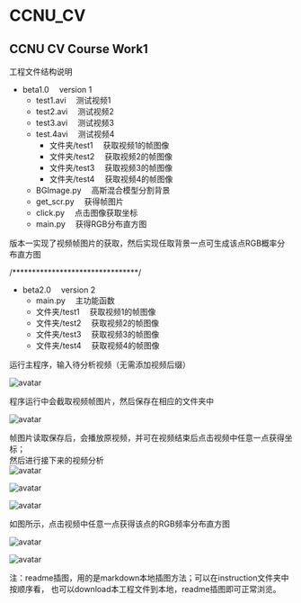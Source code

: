 # CCNU_CV
## CCNU CV Course Work1  
工程文件结构说明  
+ beta1.0&emsp; version 1
    + test1.avi &emsp;测试视频1  
    + test2.avi &emsp;测试视频2   
    + test3.avi &emsp;测试视频3    
    + test.4avi &emsp;测试视频4  
      - 文件夹/test1  &emsp;获取视频1的帧图像  
      - 文件夹/test2  &emsp;获取视频2的帧图像  
      - 文件夹/test3  &emsp;获取视频3的帧图像  
      - 文件夹/test4  &emsp;获取视频4的帧图像  
    + BGImage.py  &emsp;高斯混合模型分割背景  
    + get_scr.py  &emsp;获得帧图片  
    + click.py  &emsp;点击图像获取坐标  
    + main.py  &emsp;获得RGB分布直方图  
      
版本一实现了视频帧图片的获取，然后实现任取背景一点可生成该点RGB概率分布直方图   

/********************************/
+ beta2.0&emsp; version 2 
    - main.py &emsp;主功能函数
    - 文件夹/test1  &emsp;获取视频1的帧图像  
    - 文件夹/test2  &emsp;获取视频2的帧图像  
    - 文件夹/test3  &emsp;获取视频3的帧图像  
    - 文件夹/test4  &emsp;获取视频4的帧图像  

运行主程序，输入待分析视频（无需添加视频后缀）

![avatar](../CV_work1/instruction/1.png)  

程序运行中会截取视频帧图片，然后保存在相应的文件夹中 
 
![avatar](../CV_work1/instruction/2.png)   

帧图片读取保存后，会播放原视频，并可在视频结束后点击视频中任意一点获得坐标；  
然后进行接下来的视频分析  
![avatar](../CV_work1/instruction/3.png)  

![avatar](../CV_work1/instruction/4.png)  

![avatar](../CV_work1/instruction/5.png)  

如图所示，点击视频中任意一点获得该点的RGB频率分布直方图  

![avatar](../CV_work1/instruction/6.png)  

![avatar](../CV_work1/instruction/7.png)   

注：readme插图，用的是markdown本地插图方法；可以在instruction文件夹中按顺序看，
也可以download本工程文件到本地，readme插图即可正常浏览。
